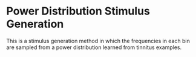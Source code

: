 # Power Distribution Stimulus Generation

This is a stimulus generation method in which the frequencies in each bin are sampled from a power distribution learned from tinnitus examples. 